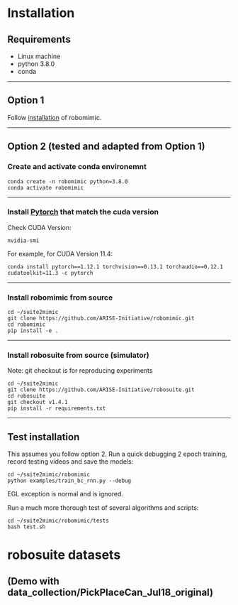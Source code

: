 # Installation

## Requirements
- Linux machine
- python 3.8.0
- conda
-------
## Option 1
Follow [installation](https://robomimic.github.io/docs/introduction/installation.html) of robomimic.

-------
## Option 2 (tested and adapted from Option 1) 

### Create and activate conda environemnt
```
conda create -n robomimic python=3.8.0
conda activate robomimic
```
---
### Install [Pytorch](https://pytorch.org/get-started/previous-versions/) that match the cuda version
Check CUDA Version:
```
nvidia-smi
```
For example, for CUDA Version 11.4:
```
conda install pytorch==1.12.1 torchvision==0.13.1 torchaudio==0.12.1 cudatoolkit=11.3 -c pytorch
```
---
### Install robomimic from source
```
cd ~/suite2mimic
git clone https://github.com/ARISE-Initiative/robomimic.git
cd robomimic
pip install -e .
```
---
### Install robosuite from source (simulator)
Note: git checkout is for reproducing experiments
```
cd ~/suite2mimic
git clone https://github.com/ARISE-Initiative/robosuite.git
cd robosuite
git checkout v1.4.1
pip install -r requirements.txt
```
-------
## Test installation
This assumes you follow option 2.
Run a quick debugging 2 epoch training, record testing videos and save the models:
```
cd ~/suite2mimic/robomimic
python examples/train_bc_rnn.py --debug
```
EGL exception is normal and is ignored.

Run a much more thorough test of several algorithms and scripts:
```
cd ~/suite2mimic/robomimic/tests
bash test.sh
```

# robosuite datasets 
(Demo with data_collection/PickPlaceCan_Jul18_original)
---


